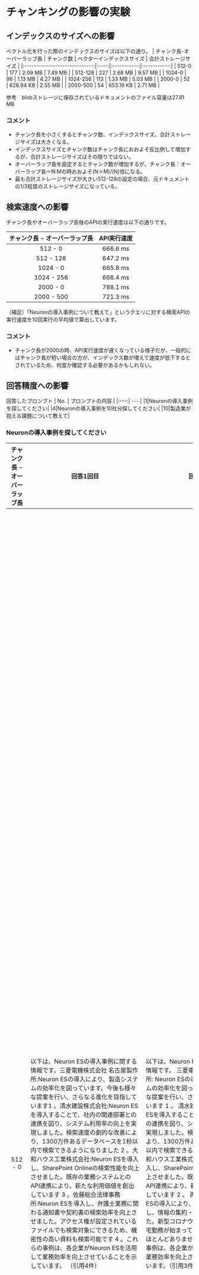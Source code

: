 # チャンキングの影響の実験

## インデックスのサイズへの影響
ベクトル化を行った際のインデックスのサイズは以下の通り。
| チャンク長-オーバーラップ長 | チャンク数 | ベクターインデックスサイズ  | 合計ストレージサイズ |
|:-----------------------------:|:----:|:-----------:|:-----------:|
| 512-0               | 177  | 2.09 MB     |  7.49 MB    |
| 512-128             | 227  | 2.68 MB     |  9.57 MB    |
| 1024-0              |  96  | 1.13 MB     |  4.27 MB    |
| 1024-256            | 113  | 1.33 MB     |  5.03 MB    |
| 2000-0              |  52  | 628.94 KB   |  2.55 MB    |
| 2000-500            |  54  | 653.19 KB   |  2.71 MB    |

参考　blobストレージに保存されているドキュメントのファイル容量は27.81 MB 

### コメント
- チャンク長を小さくするとチャンク数、インデックスサイズ、合計ストレージサイズは大きくなる。
- インデックスサイズとチャンク数はチャンク長におおよそ反比例して増加するが、合計ストレージサイズはその限りではない。
- オーバーラップ長を設定するとチャンク数が増加するが、チャンク長：オーバーラップ長＝N:Mの時おおよそ(N＋M)/(N)倍になる。
- 最も合計ストレージサイズが大きい512-128の設定の場合、元ドキュメントの1/3程度のストレージサイズになっている。

## 検索速度への影響
チャンク長やオーバーラップ長毎のAPIの実行速度は以下の通りです。

| チャンク長 - オーバーラップ長 | API実行速度 |
|:-----------------------------:|:------------:|
|           512 - 0            |   666.6 ms   |
|         512 - 128            |   647.2 ms   |
|          1024 - 0            |   665.8 ms   |
|        1024 - 256            |   666.4 ms   |
|          2000 - 0            |   788.1 ms   |
|        2000 - 500            |   721.3 ms   |

（補足）「Neuronの導入事例について教えて」というクエリに対する検索APIの実行速度を10回実行の平均値で算出しています。

### コメント
- チャンク長が2000の時、API実行速度が遅くなっている様子だが、一般的にはチャンク長が短い場合の方が、インデックス数が増えて速度が低下するとされているため、何度か確認する必要があるかもしれない。

## 回答精度への影響

回答したプロンプト
| No. | プロンプトの内容 |
|:---:| --- |
|1|Neuronの導入事例を探してください|
|4|Neuronの導入事例を10社分探してください|
|10|製造業が抱える課題について教えて|

### Neuronの導入事例を探してください

| チャンク長 - オーバーラップ長 | 回答1回目 |　回答２回目 |　回答3回目 |
|:-----------------------------:| ------------ | ------------ | ------------|
|           512 - 0            |  以下は、Neuron ESの導入事例に関する情報です。三菱電機株式会社 名古屋製作所:Neuron ESの導入により、製造システムの効率化を図っています。今後も様々な提案を行い、さらなる進化を目指しています1 。清水建設株式会社:Neuron ESを導入することで、社内の関連部署との連携を図り、システム利用率の向上を実現しました。検索速度の劇的な改善により、1300万件あるデータベースを1秒以内で検索できるようになりました 2 。大和ハウス工業株式会社:Neuron ESを導入し、SharePoint Onlineの検索性能を向上させました。既存の業務システムとのAPI連携により、新たな利用価値を創出しています 3 。佐藤総合法律事務所:Neuron ESを導入し、弁護士業務に関わる通知書や契約書の検索効率を向上させました。アクセス権が設定されているファイルでも検索対象にできるため、機密性の高い資料も検索可能です 4 。これらの事例は、各企業がNeuron ESを活用して業務効率を向上させていることを示しています。 （引用4件）  | 以下は、Neuron ESの導入事例に関する情報です。 三菱電機株式会社 名古屋製作所: Neuron ESの導入により、製造システムの効率化を図っています。今後も様々な提案を行い、さらなる進化を目指しています 1 。 清水建設株式会社: Neuron ESを導入することで、社内の関連部署との連携を図り、システム利用率の向上を実現しました。検索速度の劇的な改善により、1300万件あるデータベースを1秒以内で検索できるようになりました。 大和ハウス工業株式会社: Neuron ESを導入し、SharePoint Onlineの検索性能を向上させました。既存の業務システムとのAPI連携により、新たな利用価値を創出しています 2 。 再春館製薬所: Neuron ESの導入により、在宅勤務の負担を軽減し、情報の集約・閲覧が効率化されました。新型コロナウイルスの影響で急遽在宅勤務が始まっても、環境整備の負担はほとんどありませんでした 3 。 これらの事例は、各企業がNeuron ESを活用して業務効率を向上させていることを示しています。（引用3件） | Neuron ESの導入事例について、以下の情報があります。 三菱電機株式会社 名古屋製作所: Neuron ESの進化が三菱電機の取り組みに貢献しているとされています。今後も様々な提案を行っていく予定です 1 。 佐藤総合法律事務所: Neuron ESは、弁護士業務に関わる通知書や契約書などの検索に活用されています。 情報収集の効率化が図られ、事務所内のファイルサーバーを検索するシステムとして導入されています。 アクセス権が設定されているファイルでも、AD側での権限さえあれば検索対象にできるため、機密性の高い資料も検索可能です 2 。 大和ハウス工業株式会社: 特に技術文書の検索に重きを置いており、設計・施工部門からの要望もあり、課題解決のためのツールとしてNeuron ESを導入しています。 検索ストレスが低減し、業務効率が向上しました。 自社システムとのAPI連携により、新たな利用価値を創出しています 3 . これらの事例から、Neuron ESは様々な業種で情報検索の効率化や業務効率の向上に貢献していることがわかります。（引用3件） |
|         512 - 128            |  以下に、Neuron ESの導入事例を示します。 三菱電機株式会社 名古屋製作所・産業メカトロニクス製作所: Neuron ESの導入により、三菱電機の取り組みに貢献しています。具体的な事例については、三菱電機株式会社 名古屋製作所の産業メカトロニクス製作所での導入が挙げられます 1 (source). 清水建設株式会社: 社内の関連部署と連携を図り、スムースな導入ができたと報告されています。 システム利用率の向上が見られ、特に検索スピードの改善が大きく、1300万件あるDBを1秒以内で検索することができるようになったとされています 2 。 これらの事例は、Neuron ESが企業の業務効率化にどのように貢献しているかを示しています。詳細については、各出典元ファイルを参照してください。 （引用2件）  | 以下に、Neuronの導入事例を示します。 三菱電機株式会社 名古屋製作所・産業メカトロニクス製作所: Neuron ESの導入により、三菱電機の取り組みに貢献しています。具体的な事例として、名古屋製作所での導入が挙げられます 1 (case_neuron_mitsubishielectric.pdf)。 清水建設株式会社: Neuronの導入により、システム利用率の向上が見られ、特に検索スピードの改善が大きく、1300万件あるDBを1秒以内で検索することができるようになったとされています(Neuron導入事例_清水建設様.pdf)。 佐藤総合法律事務所: Neuron ESは、弁護士業務における通知書や契約書の検索効率化に貢献しています。特に、アクセス権が設定されたファイルでも検索対象にできるため、機密性の高い資料も検索可能であることが利点とされています 2 (Neuron事例_佐藤総合法律事務所様.pptx)。（引用2件） |　以下は、Neuron ESの導入事例に関する情報です。 三菱電機株式会社 名古屋製作所: Neuron ESの導入により、業務効率化を図り、実際の現場での取り組みが効果的であることが確認されました。今後も様々な提案を行い、さらなる進化を目指しています 1 。 株式会社QES: Neuron ESを導入することで、情報の検索時間を短縮し、社内情報の再利用を促進しました。評価版から本番環境へのスムーズな移行が行われ、業務効率化に寄与しています 2 。 株式会社再春館製薬所: Neuron ESの導入により、在宅勤務の負担を軽減し、情報の集約・閲覧が容易になりました。新型コロナウイルスの影響で在宅勤務が始まっても、環境整備の負担がほとんどなく、社内の情報共有がスムーズに行われました 3 。 清水建設株式会社: Neuron ESを全社横断の検索基盤として展開し、情報システム部が中心となって導入を進めました。検索対象を広げてもライセンス料が変わらないというメリットを活かし、他部門も利用を開始しています 4 。 これらの事例は、各企業がNeuron ESを活用して業務効率化や情報管理の改善を図っていることを示しています。（引用4件）|
|          1024 - 0            | 以下は、Neuron ESの導入事例に関する情報です。 三菱電機株式会社: 三菱電機では、社内ポータルサイトにNeuron ESを導入し、検索の効率を向上させる取り組みを行っています。これにより、社内の情報を簡単に検索できるようになり、業務効率が向上しました 1 (case_neuron_mitsubishielectric.pdf)。 株式会社再春館製薬所: 再春館製薬所では、Neuron ESを導入することで、在宅勤務の環境下でも問題解決の低下を抑制することができました。また、必要な情報を迅速に引き出せるようになり、お客様を待たせることなく回答できるようになりました 2 (case_neuron_saishunkan.pdf)。 清水建設株式会社: 清水建設では、Neuron ESを導入することで、社内の情報を効率的に検索できるようになり、業務改善活動を開始しました。これにより、検索時間の効率化が図られ、業務効率が向上しました (case_neuron_saishunkan.pdf)。 これらの事例は、企業がNeuron ESを導入することで、情報検索の効率化や業務効率の向上に成功した例です。（引用2件） | 以下はNeuron ESの導入事例です。 三菱電機株式会社: Neuron ESは三菱電機の名古屋製作所で導入され、社内ポータルサイトに掲載されることで、検索の効率化を図っています。導入後、社内での情報検索が容易になり、業務効率が向上しました 1 。 株式会社再春館製薬所: 再春館製薬所では、Neuron ESを導入することで、ユーザー視点での検索のしやすさとシステム管理者視点での運用のしやすさを実現しました。これにより、在宅勤務環境下でも問題解決能力の向上を図っています 2 。 旭化成株式会社: 旭化成では、Neuron ESを導入することで、社内資料の効率的な検索が可能となり、生産性の向上に貢献しています。ブラウザを通じて検索を行うため、導入も管理も容易です 3 。 清水建設株式会社: 清水建設では、全社横断の検索基盤としてNeuronを採用し、業務効率化活動を進めています。情報の検索時間を削減し、業務改善活動を支援しています 4 5 。 これらの事例は、各企業がNeuron ESを導入することで、情報検索の効率化や業務効率の向上を実現していることを示しています。（引用5件） | 以下にNeuron ESの導入事例を示します。 三菱電機株式会社: Neuron ESは三菱電機の名古屋製作所で導入され、社内ポータルサイトに掲載されることで、検索の効率化に貢献しています。導入後、利便性が向上し、社内での情報共有がスムーズになりました。 1 旭化成株式会社: 旭化成では、Neuron ESを導入することで、ブラウザを通じて社内資料を簡単に検索できるようになり、世代を問わず使いやすいDXツールとして評価されています。導入により、研究資料や企画書の発見が容易になり、生産性の向上に寄与しています。 2 石川県庁: 石川県庁では、Neuron ESを導入し、会議資料や契約書などの文書データを効率的に検索できる環境を整えています。導入後、検索時間の削減が実現され、職員からは検索システムの利便性が高く評価されています。 3 清水建設株式会社: 清水建設では、全社横断の検索基盤としてNeuronを採用し、情報資産の効率的な検索を目指しています。導入により、検索対象を広げてもライセンス料が変わらないというメリットを活かし、他部門も利用を開始しています。 4 5 これらの事例は、各企業がNeuron ESを導入することで、情報検索の効率化や生産性の向上を実現していることを示しています。（引用5件） |
|        1024 - 256            | 以下にNeuron ESの導入事例をいくつか紹介します。 三菱電機株式会社: 三菱電機では、Neuron ESを導入することで、社内ポータルサイトでの検索機能を強化し、情報の参照を容易にしました。また、リモートワークに役立つツールとしても活用されています 1 。 NTTデータ株式会社: NTTデータでは、Neuron ESを導入することで、検索精度やサジェスト機能の向上を実現しました。これにより、検索結果の表示速度が向上し、社内での情報提供量が増加しました 2 。 株式会社QES: QESでは、Neuron ESを導入することで、業務効率化を図り、情報の検索時間を短縮しました。社内情報の再利用を促進することも目的としています 3 。 清水建設株式会社: 清水建設では、Neuron ESを導入することで、検索システムの高速化を実現しました。これにより、検索結果の表示速度が従来の倍以上に向上しました 4 。 これらの事例は、各企業がNeuron ESを活用して業務効率化や情報検索の改善を図っていることを示しています。（引用4件） | 以下は、Neuron ESの導入事例に関する情報です。 三菱電機株式会社: 三菱電機では、Neuron ESを導入することで、社内ポータルサイトでの検索方法を改善し、情報の参照を容易にしました。また、リモートワークに役立つツールとしても活用されています 1 。 株式会社QES: 株式会社QESでは、Neuron ESを導入することで、業務効率化を図りました。具体的には、情報の検索時間を短縮し、社内情報の再利用を促進することを目的としています 2 。 清水建設株式会社: 清水建設では、全社横断検索プラットフォームとしてNeuronを採用し、業務効率化を進めています。特に、検索時間の短縮を目指しており、インターネットとファイルサーバーの検索システムを統合しています 3 。（引用3件） | 以下にNeuron ESの導入事例を示します。 三菱電機株式会社: 三菱電機では、Neuron ESを導入することで、社内ポータルサイトにおける検索機能の改善を図りました。これにより、社員が必要とする情報を迅速に参照できるようになり、業務効率が向上しました 1 。 NTTデータ株式会社: NTTデータでは、Neuron ESを導入することで、検索精度やサジェスト機能の向上を実現しました。これにより、検索結果の表示速度が改善され、社員の情報収集が効率化されました 2 。 株式会社QES: QESでは、Neuron ESを導入することで、業務効率化を図りました。具体的には、情報の検索時間を短縮し、社内情報の再利用を促進することができました 3 。 清水建設株式会社: 清水建設では、Neuron ESを導入することで、検索システムの高速化を実現しました。これにより、検索結果の表示速度が劇的に改善され、業務効率が向上しました 4 。 これらの事例は、各企業がNeuron ESを活用して業務効率を向上させた具体的な例です。(引用4件)|
|          2000 - 0            |     | | |
|        2000 - 500            |     | | |

### Neuronの導入事例を10社分探してください

| チャンク長 - オーバーラップ長 | 回答1回目 |　回答２回目 |　回答3回目 |
|:-----------------------------:| ------------ | ------------ | ------------|
|           512 - 0            | 以下は、Neuronの導入事例の一部です： 清水建設: Neuronを全社横断の検索プラットフォームとして採用し、業務効率化を図っています。特に、検索時間の削減に取り組んでいます 1 。 再春館製薬所: Neuron ESの導入により、在宅勤務の負担を軽減し、情報の集約・閲覧が容易になりました。新型コロナウイルスの影響で在宅勤務が始まった際にも、環境整備の負担がほとんどありませんでした 2 。 三菱電機 名古屋製作所: Neuron ESの導入により、情報システムの効率化を進めています。今後も様々な提案を行い、取り組みを進めていく予定です 3 。 大和ハウス工業: Neuron ESを導入し、SharePoint Onlineの検索性を向上させました。既存の業務システムとのAPI連携により、新たな利用価値を創出しています 4 。 清水建設（再掲）: 全社のファイルサーバーを検索対象として展開し、横断検索が可能な状況を整えています 5 。 他の導入事例については、提供された情報には含まれていません。追加の情報が必要な場合は、他の資料を参照するか、別のクエリを試してください。(引用5件) | 以下は、Neuron ESの導入事例の一部です： 三菱電機株式会社 名古屋製作所 Neuron ESの導入により、製造システムの効率化を図っています 1 。 大和ハウス工業株式会社 SharePoint Onlineの検索性能向上のためにNeuron ESを導入し、業務システムとのAPI連携で新たな利用価値を創出しています 2 。 株式会社再春館製薬所 在宅勤務の負担軽減を目的にNeuron ESを導入し、情報の集約・閲覧が効率化されました 3 。 清水建設株式会社 全社横断検索プラットフォームとしてNeuronを採用し、業務効率化を推進しています 4 。 富士電子工業株式会社 直感的な検索画面と検索速度の向上を目的にNeuron ESを導入しました 5 。 残念ながら、他の5社の具体的な導入事例は、現在のデータからは見つかりませんでした。追加の情報が必要な場合は、他の資料を参照するか、別のクエリを試してください。(引用5件) | The retrieved documents provide information on the implementation of Neuron ES in three companies. Here are the details: 三菱電機株式会社 名古屋製作所・産業メカトロニクス製作所: Neuron ES has contributed to the advancement of Mitsubishi Electric's initiatives. The company plans to continue proposing various solutions using Neuron ES 1 . 大和ハウス工業株式会社: Neuron ES was introduced to improve the search functionality of SharePoint Online. The system helped in reducing search stress and increasing business efficiency. It also created new value for employees through API integration with the company's existing business systems 2 . 再春館製薬所: Neuron ES helped reduce the burden of telecommuting during the impact of the new coronavirus. It allowed for the decentralization of information browsing and access within the company, which was previously a challenging situation 3 . Unfortunately, the retrieved documents only provide information on these three companies. For more case studies, you may want to explore additional resources or contact the provider directly through their website: https://www.brains-tech.co.jp/neuron/.（引用3件） |
|         512 - 128            | The retrieved documents provide information on two case studies of Neuron ES implementation: Mitsubishi Electric Corporation: Neuron ES has been implemented at Mitsubishi Electric's Nagoya Works and Industrial Mechatronics Works. The implementation has been effective in improving the efficiency of their operations. The company plans to continue proposing various initiatives to further contribute to the evolution of Neuron ES in their operations 1 (source). Chiyoda Corporation has also implemented Neuron ES to streamline their file server search efficiency and to make better use of past data, which has resulted in improved business efficiency 2 . Unfortunately, the retrieved documents only provide information on these two companies. For more case studies, you may need to refer to additional sources or documents.（引用2件） |　以下は、Neuron ESの導入事例の情報です： 三菱電機株式会社 名古屋製作所・産業メカトロニクス製作所 Neuron ESの導入により、実際の現場での取り組みが効果的であることが確認されました。今後も様々な提案を行っていく予定です 1 . 千代田化工建設株式会社 Neuron ESの導入により、情報収集にかかる時間が大幅に短縮され、過去資料の有効活用による業務の効率化を実現しました 2 3 . 清水建設株式会社 柔軟に対応できる技術力を活かし、既存環境への影響を最小限に抑えた導入を行いました . 株式会社荻原製作所 Neuron ESのシンプルな検索画面と高い操作性により、スムーズなユーザー展開が可能になりました 4 . Brains Technology株式会社 Neuron ESの導入により、全社統一の検索基盤として活用され、既存のインフラ環境への影響を最小限に抑えた導入を行いました 5 4 . 残念ながら、提供された文書には他の企業の導入事例が含まれていません。追加の情報が必要な場合は、他の文書を参照するか、別のクエリを試してください。(引用5件)| 以下にNeuron ESの導入事例を紹介します。 三菱電機株式会社 名古屋製作所・産業メカトロニクス製作所 Neuron ESの導入により、実際の現場での取り組みが効果的であることが確認されました。今後も様々な提案を行っていく予定です 1 . 千代田化工建設株式会社 Neuron ESの導入により、ファイルサーバの肥大化に伴う検索の効率化およびファイル整理を目的として、情報収集に費やす時間の大幅な短縮と過去資料の有効活用による業務の効率化を実現しました 2 . 清水建設株式会社 Neuron ESの導入により、既存環境への影響を考慮しつつ、全社統一の検索基盤として導入され、スムーズな導入が可能となりました 3 . 株式会社荏原製作所 Neuron ESの導入により、シンプルな検索画面と高い操作性で、スムーズにユーザーへ展開することができました 4 . 千代田化工建設株式会社（再掲） Neuron ESの導入により、過去の資料の有効活用が可能となり、業務効率が格段に上がったと感じています 5 . これらの事例は、各社がNeuron ESを導入することで業務効率化や情報管理の改善を実現していることを示しています。残りの5社については、現在のデータからは情報が得られませんでした。(引用5件) | 以下は、Neuronの導入事例として見つかった企業のリストです： 清水建設株式会社 清水建設では、全社横断の検索基盤としてNeuronを導入し、情報システム部が中心となって展開しています。ファイルサーバーを検索対象として、業務アプリケーションと接続し、DB検索に活用しています 1 。 三菱電機株式会社 名古屋製作所・産業メカトロニクス製作所 Neuron ESの進化が三菱電機の取り組みに貢献しており、実際の現場での取り組みが効果的であることが確認されています 2 。 千代田化工建設株式会社 導入が手軽で管理の手間も少なく、最小限のマンパワーで運用できることが評価されています。ファイルサーバーの肥大化に伴う検索の効率化およびファイル整理を目的に導入されました 3 。 株式会社QES シンプルな検索画面と操作性が評価され、業務効率化の施策として情報の検索時間を短縮し、社内情報の再利用を促進しています 4 。 他の企業の導入事例については、現在のデータには含まれていません。追加の情報が必要な場合は、他の資料を参照するか、別のクエリを試してください。（引用4件）|
|          1024 - 0            | 以下は、Neuron ESの導入事例の一部です： 富士電子工業株式会社 Neuron ESを導入することで、社内ナレッジの発見や迅速な顧客対応を実現しました。検索にかかる時間が大幅に短縮され、直感的に使えるDX製品として評価されています 1 。 株式会社再春館製薬所 Neuron ESを導入し、在宅勤務環境下でも問題解決の低下抑制を実現しました。ユーザー数が増えても価格が一定であるライセンス体系が評価されています 2 。 清水建設株式会社 Neuron ESを導入し、既存の検索システムを利用していた要望事項を満たす製品を調査しました。検索対象を広げてもライセンス料は変わらないというメリットを活かしています 3 。 三菱電機株式会社 Neuron ESの導入により、社内ポータルサイトでの検索方法をすぐに参照できるようになり、リモートワークに役立つツールとして活用されています 4 。 旭化成株式会社 Neuron ESを導入し、研究資料や企画書、社内ナレッジの発見、過去資料の利活用など、生産性の向上に貢献しています 5 。 残りの5社については、提供された情報には含まれていません。追加の情報が必要な場合は、他の資料を参照するか、別のクエリを試してください。(引用5件) | 以下は、Neuron ESの導入事例の一部です： 富士電子工業株式会社: Neuron ESを導入することで、社内ナレッジの発見や迅速な顧客対応を実現しました。特に、全社的な検索システムとしての導入が評価され、業務効率化に貢献しています 1 (case_neuron_fujidenshi.pdf)。 清水建設株式会社: 長い歴史の中で蓄積された情報資産から必要な情報を効率的に検索するために、全社横断検索基盤としてNeuronを採用しました。これにより、業務効率化が図られました 2 (https://www.shimz.co.jp/)。 他の導入事例については、提供されたドキュメントには記載がありませんでした。追加の情報が必要な場合は、他のソースを試してみてください。(引用2件) | The retrieved documents provide information on the implementation of Neuron ES in two companies: 富士電子工業株式会社: Neuron ES was introduced to improve the efficiency of internal searches and customer response times. The system allowed for quick searches from fragmented keywords, which significantly reduced the time spent on searches from several hours to just a few seconds. This improvement was particularly beneficial for discovering internal knowledge and responding to customer inquiries promptly 1 . 株式会社再春館製薬所: The company found Neuron ES to be user-friendly for actual search users and easy to operate from a system management perspective. The system allowed for quick retrieval of necessary information, which improved customer response times and reduced the need for managing numerous paper files 2 . For more detailed information, you can refer to the original documents: case_neuron_fujidenshi.pdf and case_neuron_saishunkan.pdf.(引用2件) |
|        1024 - 256            | 以下は、Neuronの導入事例の一部です： 清水建設株式会社 清水建設株式会社では、全社横断の検索基盤としてNeuronを導入しました。これにより、検索時間の効率化を図り、業務改善活動を進めています。特に、インターネットおよびファイルサーバーに蓄積される情報の検索効率を向上させるために活用されています 1 。 千代田化工建設株式会社 千代田化工建設株式会社では、社内ファイルサーバーの肥大化に伴う合理的な管理方法の検討と、過去プロジェクト資料の有効活用のためにNeuron ESを導入しました。導入後は、欲しい資料や情報が得られるまでの時間が劇的に短縮され、過去資料の活用による資料作成にかける時間の削減にもつながっています 2 。 NTTデータ株式会社 NTTデータ株式会社では、検索精度やサジェスト機能、検索結果の表示速度が高く評価され、Neuron ESを導入しました。これにより、社内の幅広い職種の社員でも受け入れられると考えられ、検索サービスへの期待度と信頼度が向上しました 3 。 清水建設株式会社（再掲） 清水建設株式会社では、既存製品と比較して倍以上の速さで検索結果を表示できることが評価され、Neuronを選定しました。これにより、検索対象を広げても一定のライセンス費用で収まるコストパフォーマンスの高さが評価されています 4 。 清水建設株式会社（再掲） 清水建設株式会社では、検索システムの導入により、検索対象の容量に応じて費用が高くなってしまうライセンス形態を改善し、検索対象を本社に絞って導入しました 4 。 清水建設株式会社（再掲） 清水建設株式会社では、検索システムの導入により、検索スピードの劇的な改善が見られ、1300万件あるDBを1秒以内で検索できるようになりました 4 。 清水建設株式会社（再掲） 清水建設株式会社では、検索システムの導入により、システム利用率の向上が見られ、インターネットだけでなく、ファイルサーバーも以前と比較して2倍近く検索されるようになりました 4 。 清水建設株式会社（再掲） 清水建設株式会社では、検索システムの導入により、検索結果に対して絞り込みも行えることが評価されています 5 。 清水建設株式会社（再掲） 清水建設株式会社では、検索システムの導入により、曖昧な言葉でもヒットすることが評価されています 5 。 清水建設株式会社（再掲） 清水建設株式会社では、検索システムの導入により、全社横断の検索プラットフォームとして展開し、他部門も利用を開始しました 5 。 これらの事例は、Neuronの導入によって企業がどのように業務効率を向上させているかを示しています。(引用5件) |　以下は、Neuronの導入事例の情報です： 清水建設株式会社 清水建設株式会社は、情報検索システムの効率化を目的として、Neuronを導入しました。これにより、検索時間の削減を図り、業務効率化を進めています 1 2 。 千代田化工建設株式会社 千代田化工建設株式会社は、過去プロジェクト資料の有効活用を目的にNeuron ESを導入しました。導入後は、必要な資料や情報が得られるまでの時間が劇的に短縮されました 3 。 NTTデータ株式会社 NTTデータ株式会社は、検索精度やサジェスト機能の評価が高く、社内の幅広い職種の社員に受け入れられると考え、Neuron ESを選定しました 4 。 清水建設株式会社 清水建設株式会社は、既存製品と比較して倍以上の速度で検索結果を表示できることから、Neuronを導入しました 1 。 清水建設株式会社 清水建設株式会社は、全社横断の検索基盤としてNeuronを展開し、国内数十支店のファイルサーバーが横断検索できる状況を実現しました 5 。 清水建設株式会社 清水建設株式会社は、検索対象を広げてもライセンス料は変わらないというNeuronのメリットを活かし、他部門も利用を開始しました 5 。 清水建設株式会社 清水建設株式会社は、いくつかの業務アプリケーションをNeuronと接続して、DB検索に活用しています 5 。 清水建設株式会社 清水建設株式会社は、検索エンジンに対する理解が深く、お互いの意思疎通がスムースにできたことが、導入を進めることができたポイントでした 5 . 清水建設株式会社 清水建設株式会社は、検索システムの利用状況を把握し、インターネットだけでなく、ファイルサーバーも以前と比較して2倍近く検索されるようになりました 1 。 清水建設株式会社 清水建設株式会社は、検索スピードの劇的な改善を実感しており、1300万件あるDBを1秒以内で検索できるようになりました 1 。 これらの情報は、各社の導入事例に基づいています。詳細は各文書を参照してください。(引用5件) | 以下は、Neuronの導入事例の情報です： 清水建設株式会社 清水建設株式会社は、情報検索システムを導入し、検索時間の効率化を目指しました。これにより、業務効率化活動を開始し、横断検索によるさらなる業務効率化を実現しました 1 。 株式会社清水建設 株式会社清水建設は、既存製品と比較して倍以上の速度で検索結果を表示する高性能な検索システムを導入しました 2 。 株式会社清水建設 清水建設株式会社は、全社横断の検索基盤として展開し、国内数十支店のファイルサーバーが横断検索できる状況を実現しました 3 。 株式会社清水建設 清水建設株式会社は、検索対象を広げてもライセンス料は変わらないというNeuronのメリットを活かし、他部門も利用を開始しました 3 。 株式会社清水建設 清水建設株式会社は、検索時間の削減を図り、検索システムを導入しました 1 。 株式会社清水建設 清水建設株式会社は、インターネットとファイルサーバーを別々の製品で検索していましたが、ファイルサーバーの検索システムは検索対象の容量に応じて費用が高くなるライセンス形態であったため、検索対象を本社に絞って導入しました 1 。 株式会社清水建設 清水建設株式会社は、横断検索ニーズの高まりに対応し、全社横断検索プラットフォームの構築プロジェクトを開始しました 2 。 株式会社清水建設 清水建設株式会社は、既存製品のサービス終了を受け、また、数十支店のファイルやインターネットも含め統合的に検索したいという要望もあったため、全社横断検索プラットフォームの構築プロジェクトを開始しました 2 。 株式会社清水建設 清水建設株式会社は、検索対象を広げても一定のライセンス価格で収まるコストパフォーマンスの高さから、Neuronの採用を決定しました 3 。 株式会社清水建設 清水建設株式会社は、検索対象を広げてもライセンス料は変わらないというNeuronのメリットを活かし、他部門も利用を開始しました 3 。 これらの情報は、提供されたドキュメントから抽出されたものです。(引用3件) |
|          2000 - 0            |     | | |
|        2000 - 500            |     | | |

### 製造業が抱える課題について教えて

| チャンク長 - オーバーラップ長 | 回答1回目 |　回答２回目 |　回答3回目 |
|:-----------------------------:| ------------ | ------------ | ------------|
|           512 - 0            |  製造業が抱える課題について、以下のような事例が報告されています。 情報検索の効率化: 製造業では、設計書や技術的なレポートの検索が生産性に直結するため、効率的な情報検索が重要です。過去の資料や類似・重複したデータが多く存在するため、これらを迅速に検索できるDXツールの検討が進められています 1 。 データ活用の課題: 企業内でのデータ活用に関する課題を解決するために、企業内検索システムの検討が行われています。特に、ペーパーレス化を背景としたデータ活用の課題が挙げられています 2 。 生産性向上: スタッフ業務の生産性向上を目指し、業務効率30%アップを実現するための取り組みが行われています。特に、資料作成に多くの時間を費やしていることが問題とされており、重要な情報源に迅速にアクセスすることが鍵となっています 3 。 迅速な対応力の強化: 特にスピードが求められるトラブル対応や人事異動などで、所在が分からなくなった資料や格納先を迅速に探せるようにすることが求められています 4 。 これらの課題に対して、Neuron Enterprise Searchのようなツールが導入され、情報検索の効率化やデータ活用の促進が図られています。（引用4件） | 製造業が抱える課題について、以下のような事例が報告されています。 情報検索の効率化: 製造業では、設計書や技術的なレポートの検索が生産性に直結するため、効率的な情報検索が重要です。過去の資料や類似・重複したデータが多く存在し、担当者以外が資料を探すのに時間がかかるという課題があります。このため、効果的なデジタルトランスフォーメーション（DX）ツールの検討が進められています 1 。 データ活用の課題: 製造業では、膨大なデータから必要な情報を迅速に発見し、定常・非定常業務に対応する能力の強化が求められています。特に、スピードが求められるトラブル対応や人事異動などで、迅速に情報を探し出すことが重要です。 生産性向上のための情報アクセス: 社内に蓄積された重要な情報源にいかに素早く・簡単にアクセスできるかが、生産性向上の鍵となっています。特に、製品開発や設計業務においては、過去の参考資料や規定類を参照する必要があり、これらの情報へのアクセスが生産性向上に直結します 2 。 これらの課題に対して、Neuron ESのようなエンタープライズサーチシステムが導入され、情報検索の効率化やデータ活用の促進が図られています。(引用2件) | 製造業が抱える課題について、以下の情報が見つかりました。 情報収集の効率化: 株式会社デンソーでは、従業員一人あたり月に10時間以上も情報収集に時間を費やしているという課題がありました。過去の資料や類似データが多く存在するため、必要な情報を見つけるのに時間がかかるという問題がありました 1 。 生産性の向上: 特に設計書や技術的なレポートの効率的な検索が生産性に直結するため、これらの課題に対して有効なデジタルトランスフォーメーションツールの検討が早急に開始されました 1 。 初心者への対応: 新しいシステムを導入する際、通常は操作説明などに時間がかかることが課題とされていますが、Neuron ESでは評価期間を含めてほぼ操作説明が不要であると評価されています 2 。 これらの課題に対して、Neuron ESの導入が効果的であると考えられています。特に、情報の効率的な検索が生産性の向上に直結するため、デジタルトランスフォーメーション（DX）ツールの早期導入が検討されています 2 1 3 。（引用3件） |
|         512 - 128            | 製造業が抱える課題として、以下のような点が挙げられます。 データ検索の効率化: 製造業では、過去の資料や類似・重複したデータが大量に存在し、それらを効率的に検索することが求められています。特に、設計書や技術的なレポートの効率的な検索は生産性に直結します 1 。 迅速な対応力の強化: 特にスピードが求められるトラブル対応や人事異動などで、所在が分からなくなった資料や格納先を素早く探せるようになることが重要です。これにより、対応力の強化が図られます 2 。 データの活用: 膨大なデータをどのように活用するかが課題となっており、データの整理や効率的な検索システムの導入が求められています。 新規システム導入のハードル: 新しいシステムを導入する際には、操作説明などに時間がかかることが多く、初心者に優しいツールが求められています 3 。 これらの課題に対して、Neuron ESのようなデジタルトランスフォーメーションツールが導入され、効率的なデータ検索や迅速な対応が可能となることで、製造業の課題解決に貢献しています 4  （引用4件）| 製造業が抱える課題として、以下の点が挙げられます。 データの検索効率: 製造業では、過去の資料や類似のデータを迅速に探し出すことが困難であるという課題があります。特に、複数のファイルサーバーにデータが分散している場合、どのサーバーに必要な情報があるのかを把握している担当者以外は、情報を見つけ出すのが難しい状況です。 迅速な対応の必要性: 装置設備や操作システムにおいては、常に迅速な対応が求められます。過去のトラブルや関連した仕様書などを迅速に発見できるかどうかが、業務や操作に大きな影響を与えることがあります 1 2 。 データの活用: 製造業では、過去のデータや類似のデータを効率的に活用することが求められていますが、データが分散している場合、これが困難になることがあります 3 。 これらの課題に対処するために、企業はデジタルトランスフォーメーション（DX）ツールの導入を検討しており、Neuron ESのようなソリューションがその一助となっています 3 。（引用3件）| 製造業が抱える課題について、以下の情報があります。 製造業では、特にスピードが求められるトラブル対応や人事異動などで、所在が分からなくなった資料や格納先を迅速に探す必要があります。過去の情報は、Windowsの標準検索または詳しそうなベテラン社員に直接聞くしかなかったため、効率的な情報検索が課題となっていました 1 。 デンソーでは、過去の資料や類似・重複したデータが膨大に存在し、それらのデータは取引先別・製品別で分割され、さらに組織毎にファイル管理を行っているため、担当メンバー以外は資料探しに時間がかかるという課題がありました 2 。 富士電子工業では、20年以上前の資料や類似ファイルを含む膨大なデータが保存された社内ファイルサーバから目的の資料を探し出すための検索システムとして「Neuron ES」を導入しました。これにより、迅速な検索が可能となり、社内ナレッジの発見や迅速な顧客対応に繋がっています 3 。 これらの課題は、製造業における情報管理や検索の効率化が求められていることを示しています。（引用3件） |
|          1024 - 0            | 製造業が抱える課題について、以下のような事例があります。 データ管理の複雑さ: 製造業では、多くの取引先や製品が存在し、社内でも比較的歴史のある部署があるため、過去の資料や類似・重複したデータが膨大に存在します。このため、担当者以外が資料を探すのに時間がかかるという課題があります 1 。 情報検索の効率化: 鹿島石油株式会社では、複数のファイルサーバー内の膨大な資料から迅速に欲しい情報を見つけ出すために、検索システム「Neuron ES」を導入しました。これにより、過去のトラブル報告書や設備仕様書などのスピーディな発見が可能となり、保全業務における対応力の強化や技術伝承として活用しています 2 。 業務効率の向上: 丸紅情報システムズ株式会社では、社内情報の有効活用を図るために、社内ポータルを中心に情報を集約し、Neuron ESを導入することで、全社の検索プラットフォームとして業務効率化を実現しました 3 。 情報資産の活用: 株式会社荏原製作所では、長い歴史で蓄積された情報資産の利活用と業務効率化を目的に、Neuron ESを採用し、全社統一のデータ検索基盤を整備しました 4 。 情報アクセスの迅速化: 株式会社アイシンでは、社内情報への素早いアクセスで情報収集時間を短縮し、思わぬ資料の発見で資料作成時間の大幅削減に貢献しています 5 。 これらの事例から、製造業が抱える主な課題として、データ管理の複雑さ、情報検索の効率化、業務効率の向上、情報資産の活用、情報アクセスの迅速化が挙げられます。(引用5件) | 製造業が抱える課題について、以下の情報があります。 株式会社デンソーでは、設計書や技術的なレポートの検索が生産性に直結するため、過去の資料や類似・重複したデータが膨大に存在することが課題となっていました。これに対して、効率的な検索システムの導入が検討されました 1 。 鹿島石油株式会社では、複数のファイルサーバー内の膨大な資料から迅速に必要な情報を見つけ出すことが困難であり、特に技術部門においては、現場の図面データや過去のトラブル報告資料を探す場面が多いことが課題でした 2 。 丸紅情報システムズ株式会社では、社内情報の有効活用を図るために、社内ポータルだけでなくファイルサーバー内の効率的な検索も必要であると考えられ、既存製品の検索対象を広げることが検討されました 3 。 株式会社荏原製作所では、長い歴史で蓄積された情報資産の利活用と業務効率化を目的に、情報資産への検索ニーズが高まり、全社統一の検索基盤を検討する必要がありました 4 。 株式会社アイシンでは、社内情報への素早いアクセスで情報収集時間を短縮するだけでなく、思わぬ資料の発見で資料作成時間の大幅削減に貢献することが課題でした 5 。 これらの事例から、製造業では情報の検索効率化や情報資産の有効活用が重要な課題となっていることがわかります。(引用5件) | 製造業が抱える課題として、以下のような点が挙げられています： 情報検索の非効率性: 株式会社デンソーでは、設計書や技術的なレポートの検索が生産性に直結するため、これらの課題に対して有効なデジタルトランスフォーメーション（DX）ツールの検討を早期に開始しました 1 。 膨大なデータの管理の難しさ: 鹿島石油株式会社では、複数のファイルサーバー内に膨大な資料が保存されており、どこに何があるのか分からない状態が続いていました 2 。 株式会社荏原製作所では、長い歴史で蓄積された情報資産の利活用と業務効率化を目的に、年々膨大化する情報資産の検索エンジンとして「Neuron ES」を採用しました 3 。 これらの事例から、Neuron ESの導入が情報検索の効率化や業務効率の向上に寄与していることがわかります。詳細については、以下のリンクを参照してください: case_neuron_denso.pdf, case_neuron_ebr.pdf, . （引用3件）|
|        1024 - 256            | 製造業が抱える課題について、以下のような情報があります。 情報の迅速な検索と対応: 製造業では、特にスピードが求められるトラブル対応や人事異動などで、必要な資料や情報を迅速に探し出すことが重要です。過去の情報を探すための検索システムが必要とされています 1 。 業務効率の向上: 多くの製造業では、情報収集にかかる時間を削減し、業務効率を向上させることが求められています。例えば、デンソーでは、情報収集の無駄時間を削減するために、Neuron ESを導入し、情報の迅速な検索を実現しています 2 3 。 データの管理と活用: 製造業では、過去のデータや類似・重複したデータが多く存在し、それらを効率的に管理し活用することが課題となっています。データの効率的な検索は生産性に直結するため、効果的なデジタルトランスフォーメーションツールの検討が進められています 3 。 情報アクセスの迅速化: 社内の重要な情報源に迅速かつ簡単にアクセスできることが、生産性向上の鍵となっています。例えば、アイシンでは、情報収集時間を短縮し、資料作成時間の削減に貢献するためにNeuron ESを導入しています 4 。 これらの課題に対して、企業はエンタープライズサーチエンジンなどのITソリューションを導入し、業務効率化を図っています。（引用4件） | 製造業が抱える課題について、以下のような事例が報告されています。 情報の迅速な検索と対応力の強化: 製造業では、特にスピードが求められるトラブル対応や人事異動などで、所在が分からなくなった資料や格納先を素早く探すことが重要です。過去の情報は、Windowsの標準検索または詳しそうなベテラン社員に直接聞くしかなかったため、迅速な対応が求められています 1 。 業務効率の向上: 多くの製造業では、過去の資料や類似・重複したデータが膨大に存在し、それらを効率的に検索することが生産性に直結します。これに対して有効なデジタルトランスフォーメーション（DX）ツールの検討が進められています 2 。 情報収集時間の短縮: 情報収集にかかる無駄な時間を削減することが求められています。例えば、デンソーでは、Neuron ESの導入により、従業員一人あたり月に10時間以上の情報収集の無駄時間を削減することができました 3 。 データの活用と管理: 社内に蓄積された重要な情報源に迅速かつ簡単にアクセスできるかが、業務の生産性向上において重要な鍵となっています。これにより、情報の迅速なアクセスが求められています 4 。 これらの課題に対して、企業はエンタープライズサーチエンジンの導入などを通じて、業務効率化や情報管理の改善を図っています。（引用4件） | 製造業が抱える課題について、以下のような事例が報告されています。 情報の迅速な検索と活用: 製造業では、過去のトラブルや関連した仕様書などの情報を迅速に発見できるかどうかが業務や操作に影響を与えることがあります。特に、複数のファイルサーバーに膨大なデータが存在する場合、どこに何があるのか分からない状態が課題となっています。このような状況を改善するために、Neuron ESのようなエンタープライズサーチシステムが導入され、情報の迅速な検索が可能になっています 1 。 生産性の向上: 設計書や技術的なレポートの効率的な検索は生産性に直結します。過去の資料や類似・重複したデータが多く存在するため、これらを効率的に管理し、必要な情報を迅速に取得することが求められています 2 。 コスト削減と効率化: 新しいシステムの導入時には、操作説明に時間がかかることが一般的ですが、Neuron ESはほぼ操作説明が不要で、導入後すぐに利用が定着しやすいと評価されています。これにより、情報収集の無駄時間を削減し、業務効率を向上させることが可能です 3 。 これらの課題に対して、エンタープライズサーチシステムの導入が有効な解決策として挙げられています。（引用3件）|
|          2000 - 0            |     | | |
|        2000 - 500            |     | | |
  



